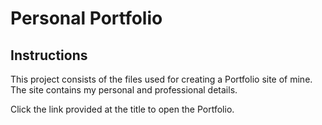 # Personal Portfolio

## Instructions

This project consists of the files used for creating a Portfolio site of mine. The site contains my personal and professional details.

Click the link provided at the title to open the Portfolio.

